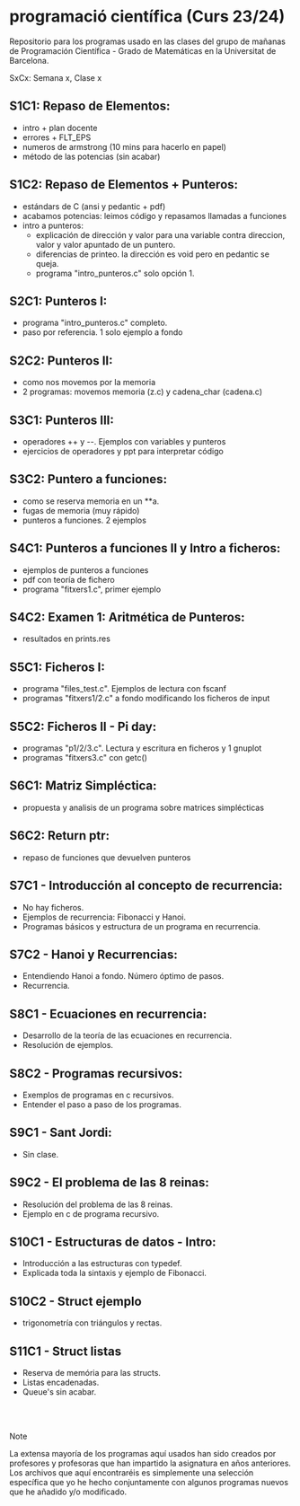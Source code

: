 # programació científica (Curs 23/24)
Repositorio para los programas usado en las clases del grupo de mañanas de Programación Científica - Grado de Matemáticas en la Universitat de Barcelona. 

SxCx: Semana x, Clase x


S1C1: Repaso de Elementos:
--------------------------
- intro + plan docente
- errores + FLT_EPS 
- numeros de armstrong (10 mins para hacerlo en papel)
- método de las potencias (sin acabar)

S1C2: Repaso de Elementos + Punteros:
-------------------------------------
- estándars de C (ansi y pedantic + pdf)
- acabamos potencias: leimos código y repasamos llamadas a funciones
- intro a punteros:
	- explicación de dirección y valor para una variable contra direccion, valor y valor apuntado de un puntero.
	- diferencias de printeo. la dirección es void pero en pedantic se queja.
	- programa "intro_punteros.c" solo opción 1. 

S2C1: Punteros I:
-----------------
- programa "intro_punteros.c" completo.
- paso por referencia. 1 solo ejemplo a fondo

S2C2: Punteros II:
------------------
- como nos movemos por la memoria 
- 2 programas: movemos memoria (z.c) y cadena_char (cadena.c)

S3C1: Punteros III:
-------------------
- operadores ++ y --. Ejemplos con variables y punteros 
- ejercicios de operadores y ppt para interpretar código

S3C2: Puntero a funciones:
--------------------------
- como se reserva memoria en un **a.
- fugas de memoria (muy rápido)
- punteros a funciones. 2 ejemplos

S4C1: Punteros a funciones II y Intro a ficheros:
-------------------------------------------------
- ejemplos de punteros a funciones
- pdf con teoría de fichero
- programa "fitxers1.c", primer ejemplo

S4C2: Examen 1: Aritmética de Punteros:
---------------------------------------
- resultados en prints.res

S5C1: Ficheros I:
-----------------
- programa "files_test.c". Ejemplos de lectura con fscanf
- programas "fitxers1/2.c" a fondo modificando los ficheros de input

S5C2: Ficheros II - Pi day:
---------------------------
- programas "p1/2/3.c". Lectura y escritura en ficheros y 1 gnuplot
- programas "fitxers3.c" con getc()

S6C1: Matriz Simpléctica:
-------------------------
- propuesta y analisis de un programa sobre matrices simplécticas

S6C2: Return ptr:
-----------------
- repaso de funciones que devuelven punteros

S7C1 - Introducción al concepto de recurrencia:
-----------------------------------------------
- No hay ficheros.
- Ejemplos de recurrencia: Fibonacci y Hanoi.
- Programas básicos y estructura de un programa en recurrencia.

S7C2 - Hanoi y Recurrencias:
----------------------------
- Entendiendo Hanoi a fondo. Número óptimo de pasos. 
- Recurrencia.

S8C1 - Ecuaciones en recurrencia:
---------------------------------
- Desarrollo de la teoría de las ecuaciones en recurrencia.
- Resolución de ejemplos.

S8C2 - Programas recursivos:
----------------------------
- Exemplos de programas en c recursivos.
- Entender el paso a paso de los programas.

S9C1 - Sant Jordi:
------------------
- Sin clase.

S9C2 - El problema de las 8 reinas:
-----------------------------------
- Resolución del problema de las 8 reinas.
- Ejemplo en c de programa recursivo.

S10C1 - Estructuras de datos - Intro:
-------------------------------------
- Introducción a las estructuras con typedef.
- Explicada toda la sintaxis y ejemplo de Fibonacci.

S10C2 - Struct ejemplo
-------------------------------------
- trigonometría con triángulos y rectas.

S11C1 - Struct listas
-------------------------------------
- Reserva de memória para las structs.
- Listas encadenadas.
- Queue's sin acabar.

</br></br>
> [!NOTE]
> La extensa mayoría de los programas aquí usados han sido creados por profesores y profesoras que han impartido la asignatura en años anteriores. Los archivos que aquí encontraréis es simplemente una selección específica que yo he hecho conjuntamente con algunos programas nuevos que he añadido y/o modificado.